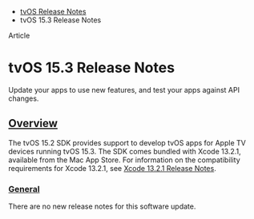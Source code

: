 - [tvOS Release Notes](https://developer.apple.com/documentation/tvos-release-notes)
- tvOS 15.3 Release Notes

Article

# tvOS 15.3 Release Notes

Update your apps to use new features, and test your apps against API changes.

## [Overview](https://developer.apple.com/documentation/tvos-release-notes/tvos-15_3-release-notes#Overview)

The tvOS 15.2 SDK provides support to develop tvOS apps for Apple TV devices running tvOS 15.3. The SDK comes bundled with Xcode 13.2.1, available from the Mac App Store. For information on the compatibility requirements for Xcode 13.2.1, see [Xcode 13.2.1 Release Notes](https://developer.apple.com/documentation/Xcode-Release-Notes/xcode-13_2_1-release-notes).

### [General](https://developer.apple.com/documentation/tvos-release-notes/tvos-15_3-release-notes#General)

There are no new release notes for this software update.
